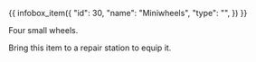 {{ infobox_item({
	"id": 30,
	"name": "Miniwheels",
	"type": "",
}) }}

Four small wheels.

Bring this item to a repair station to equip it.